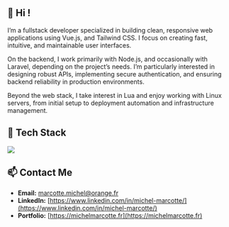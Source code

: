 ## 👋 Hi !

I’m a fullstack developer specialized in building clean, responsive web applications using Vue.js, and Tailwind CSS. I focus on creating fast, intuitive, and maintainable user interfaces.

On the backend, I work primarily with Node.js, and occasionally with Laravel, depending on the project’s needs. I’m particularly interested in designing robust APIs, implementing secure authentication, and ensuring backend reliability in production environments.

Beyond the web stack, I take interest in Lua and enjoy working with Linux servers, from initial setup to deployment automation and infrastructure management.

## 🚀 Tech Stack

<p align="left">
  <img src="https://skillicons.dev/icons?i=vue,tailwind,ts,nodejs,nestjs,java,php,laravel,lua,prisma,mysql,postgres,linux,docker,wordpress" />
</p>

## 📫 Contact Me

- **Email:** [marcotte.michel@orange.fr](mailto:marcotte.michel@orange.fr)  
- **LinkedIn:** [https://www.linkedin.com/in/michel-marcotte/](https://www.linkedin.com/in/michel-marcotte/)  
- **Portfolio:** [https://michelmarcotte.fr](https://michelmarcotte.fr)
